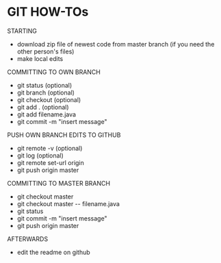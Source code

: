 # GIT HOW-TOs

STARTING
- download zip file of newest code from master branch (if you need the other person's files)
- make local edits

COMMITTING TO OWN BRANCH
- git status (optional)
- git branch (optional)
- git checkout (optional)
- git add . (optional)
- git add filename.java
- git commit -m "insert message"

PUSH OWN BRANCH EDITS TO GITHUB
- git remote -v (optional)
- git log (optional)
- git remote set-url origin 
- git push origin master

COMMITTING TO MASTER BRANCH
- git checkout master
- git checkout master -- filename.java
- git status
- git commit -m "insert message"
- git push origin master

AFTERWARDS
- edit the readme on github
